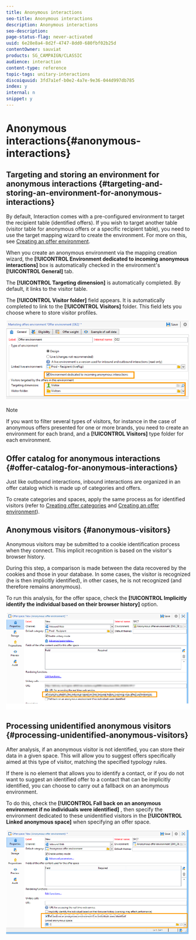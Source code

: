 ```yaml
---
title: Anonymous interactions
seo-title: Anonymous interactions
description: Anonymous interactions
seo-description: 
page-status-flag: never-activated
uuid: 6e28e8a4-8d2f-4747-8dd0-680fbf02b25d
contentOwner: sauviat
products: SG_CAMPAIGN/CLASSIC
audience: interaction
content-type: reference
topic-tags: unitary-interactions
discoiquuid: 3fd7a1ef-b0e2-4a7e-9e36-044d997db785
index: y
internal: n
snippet: y
---
```


# Anonymous interactions{#anonymous-interactions}

## Targeting and storing an environment for anonymous interactions {#targeting-and-storing-an-environment-for-anonymous-interactions}

By default, Interaction comes with a pre-configured environment to target the recipient table (identified offers). If you wish to target another table (visitor table for anonymous offers or a specific recipient table), you need to use the target mapping wizard to create the environment. For more on this, see [Creating an offer environment](https://helpx.adobe.com/campaign/standard/interaction/using/live-design-environments.html#creating-an-offer-environment).

When you create an anonymous environment via the mapping creation wizard, the **[!UICONTROL Environment dedicated to incoming anonymous interactions]** box is automatically checked in the environment's **[!UICONTROL General]** tab.

The **[!UICONTROL Targeting dimension]** is automatically completed. By default, it links to the visitor table.

The **[!UICONTROL Visitor folder]** field appears. It is automatically completed to link to the **[!UICONTROL Visitors]** folder. This field lets you choose where to store visitor profiles. 

![](assets/anonymous_environment_option.png)

>[!NOTE]
>
>If you want to filter several types of visitors, for instance in the case of anonymous offers presented for one or more brands, you need to create an environment for each brand, and a **[!UICONTROL Visitors]** type folder for each environment.

## Offer catalog for anonymous interactions {#offer-catalog-for-anonymous-interactions}

Just like outbound interactions, inbound interactions are organized in an offer catalog which is made up of categories and offers.

To create categories and spaces, apply the same process as for identified visitors (refer to [Creating offer categories](https://helpx.adobe.com/campaign/standard/interaction/using/creating-offer-categories.html) and [Creating an offer environment](https://helpx.adobe.com/campaign/standard/interaction/using/live-design-environments.html#creating-an-offer-environment)).

## Anonymous visitors {#anonymous-visitors}

Anonymous visitors may be submitted to a cookie identification process when they connect. This implicit recognition is based on the visitor's browser history.

During this step, a comparison is made between the data recovered by the cookies and those in your database. In some cases, the visitor is recognized (he is then implicitly identified), in other cases, he is not recognized (and therefore remains anonymous).

To run this analysis, for the offer space, check the **[!UICONTROL Implicitly identify the individual based on their browser history]** option.

![](assets/identification_anonymous_visitors.png)

## Processing unidentified anonymous visitors {#processing-unidentified-anonymous-visitors}

After analysis, if an anonymous visitor is not identified, you can store their data in a given space. This will allow you to suggest offers specifically aimed at this type of visitor, matching the specified typology rules.

If there is no element that allows you to identify a contact, or if you do not want to suggest an identified offer to a contact that can be implicitly identified, you can choose to carry out a fallback on an anonymous environment.

To do this, check the **[!UICONTROL Fall back on an anonymous environment if no individuals were identified]** , then specify the environment dedicated to these unidentified visitors in the **[!UICONTROL Linked anonymous space]** when specifying an offer space.

![](assets/anonymous_to_anonymous_environment.png)

